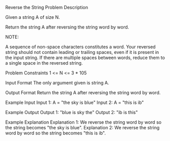 Reverse the String
Problem Description

Given a string A of size N.

Return the string A after reversing the string word by word.

NOTE:

A sequence of non-space characters constitutes a word.
Your reversed string should not contain leading or trailing spaces, even if it is present in the input string.
If there are multiple spaces between words, reduce them to a single space in the reversed string.


Problem Constraints
1 <= N <= 3 * 105



Input Format
The only argument given is string A.



Output Format
Return the string A after reversing the string word by word.



Example Input
Input 1:
A = "the sky is blue"
Input 2:
A = "this is ib"


Example Output
Output 1:
"blue is sky the"
Output 2:
"ib is this"


Example Explanation
Explanation 1:
We reverse the string word by word so the string becomes "the sky is blue".
Explanation 2:
We reverse the string word by word so the string becomes "this is ib".